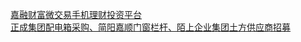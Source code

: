   
[嘉融财富微交易手机理财投资平台](http://www.dianyue.me/archives/928/pfp33uk3gbcomr86/)  
[正成集团配电箱采购、简阳嘉顺门窗栏杆、陌上企业集团土方供应商招募](http://www.dianyue.me/archives/174/unkk5ns8jjsiv9rx/)